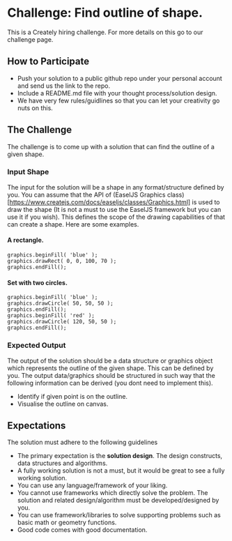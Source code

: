 # Challenge: Find outline of shape.
This is a Creately hiring challenge. For more details on this go to our challenge page.

## How to Participate
- Push your solution to a public github repo under your personal account and send us the link to the repo.
- Include a README.md file with your thought process/solution design.
- We have very few rules/guidlines so that you can let your creativity go nuts on this.

## The Challenge
The challenge is to come up with a solution that can find the outline of a given shape. 
<Example Image Here>

### Input Shape
The input for the solution will be a shape in any format/structure defined by you. You can 
assume that the API of (EaselJS Graphics class)[https://www.createjs.com/docs/easeljs/classes/Graphics.html] is used to draw the shape (It is not a must to use the EaselJS framework but you can use it if you wish). This defines the scope of the drawing capabilities of that can create a shape. Here are some examples.

#### A rectangle.
```
graphics.beginFill( 'blue' );
graphics.drawRect( 0, 0, 100, 70 );
graphics.endFill();
```
#### Set with two circles.
```
graphics.beginFill( 'blue' );
graphics.drawCircle( 50, 50, 50 );
graphics.endFill();
graphics.beginFill( 'red' );
graphics.drawCircle( 120, 50, 50 );
graphics.endFill();
```

### Expected Output
The output of the solution should be a data structure or graphics object which represents the outline of the given shape. This can be defined by you. The output data/graphics should be structured in such way that the following information can be derived (you dont need to implement this).
- Identify if given point is on the outline.
- Visualise the outline on canvas.

## Expectations
The solution must adhere to the following guidelines
- The primary expectation is the **solution design**. The design constructs, data structures and algorithms. 
- A fully working solution is not a must, but it would be great to see a fully working solution.
- You can use any language/framework of your liking.
- You cannot use frameworks which directly solve the problem. The solution and related design/algorithm must be developed/designed by you. 
- You can use framework/libraries to solve supporting problems such as basic math or geometry functions.
- Good code comes with good documentation.
